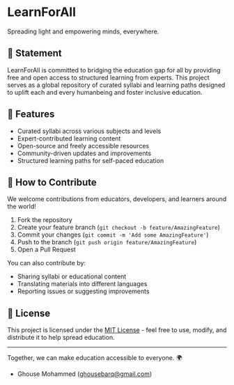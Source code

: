 # LearnForAll
Spreading light and empowering minds, everywhere.

## 📘 Statement
LearnForAll is committed to bridging the education gap for all by providing free and open access to structured learning from experts. This project serves as a global repository of curated syllabi and learning paths designed to uplift each and every humanbeing and foster inclusive education.

## 🚀 Features
- Curated syllabi across various subjects and levels
- Expert-contributed learning content
- Open-source and freely accessible resources
- Community-driven updates and improvements
- Structured learning paths for self-paced education

## 🤝 How to Contribute
We welcome contributions from educators, developers, and learners around the world!

1. Fork the repository
2. Create your feature branch (`git checkout -b feature/AmazingFeature`)
3. Commit your changes (`git commit -m 'Add some AmazingFeature'`)
4. Push to the branch (`git push origin feature/AmazingFeature`)
5. Open a Pull Request

You can also contribute by:
- Sharing syllabi or educational content
- Translating materials into different languages
- Reporting issues or suggesting improvements

## 📄 License
This project is licensed under the [MIT License](LICENSE) - feel free to use, modify, and distribute it to help spread education.

---

Together, we can make education accessible to everyone. 🌍

- Ghouse Mohammed (ghousebarq@gmail.com)

